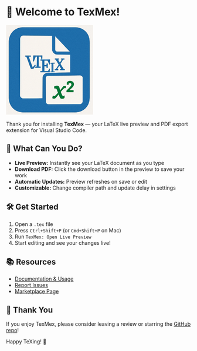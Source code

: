 # 👋 Welcome to TexMex!

![TexMex Logo](assets/logo.png)

Thank you for installing **TexMex** — your LaTeX live preview and PDF export extension for Visual Studio Code.

## 🚀 What Can You Do?
- **Live Preview:** Instantly see your LaTeX document as you type
- **Download PDF:** Click the download button in the preview to save your work
- **Automatic Updates:** Preview refreshes on save or edit
- **Customizable:** Change compiler path and update delay in settings

## 🛠️ Get Started
1. Open a `.tex` file
2. Press `Ctrl+Shift+P` (or `Cmd+Shift+P` on Mac)
3. Run `TexMex: Open Live Preview`
4. Start editing and see your changes live!

## 📚 Resources
- [Documentation & Usage](https://github.com/RahulChalla/texmex#readme)
- [Report Issues](https://github.com/RahulChalla/texmex/issues)
- [Marketplace Page](https://marketplace.visualstudio.com/items?itemName=RahulChalla.texmex)

## 🙏 Thank You
If you enjoy TexMex, please consider leaving a review or starring the [GitHub repo](https://github.com/RahulChalla/texmex)!

Happy TeXing! 🎉 